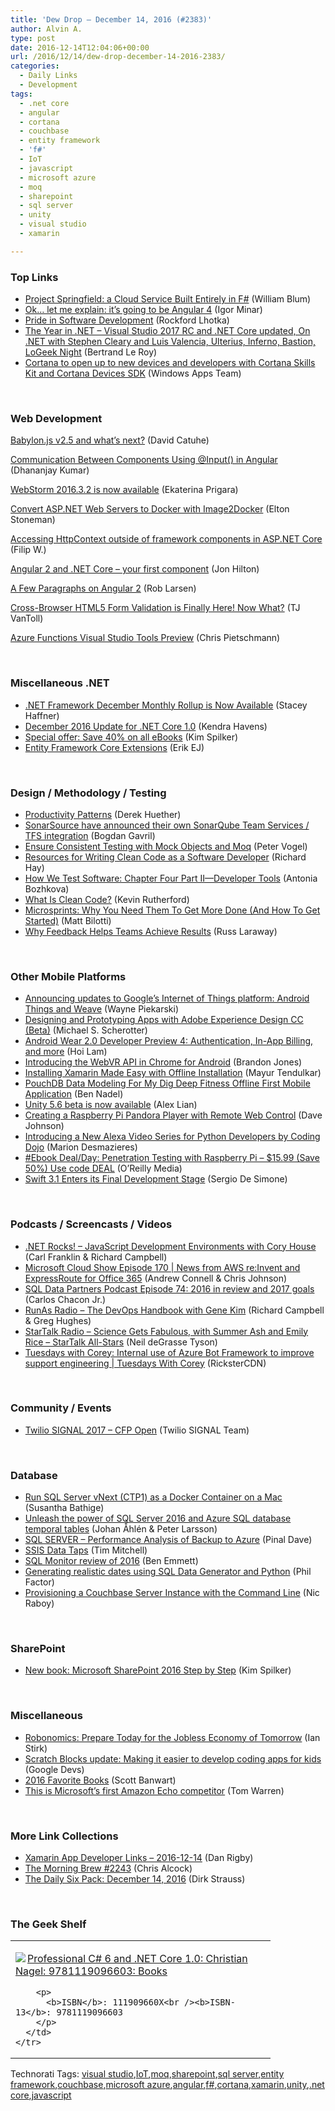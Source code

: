 ```yaml
---
title: 'Dew Drop – December 14, 2016 (#2383)'
author: Alvin A.
type: post
date: 2016-12-14T12:04:06+00:00
url: /2016/12/14/dew-drop-december-14-2016-2383/
categories:
  - Daily Links
  - Development
tags:
  - .net core
  - angular
  - cortana
  - couchbase
  - entity framework
  - 'f#'
  - IoT
  - javascript
  - microsoft azure
  - moq
  - sharepoint
  - sql server
  - unity
  - visual studio
  - xamarin

---
```

### <a name="top"></a>Top Links

  * <a href="https://blogs.msdn.microsoft.com/dotnet/2016/12/13/project-springfield-a-cloud-service-built-entirely-in-f/" target="_blank">Project Springfield: a Cloud Service Built Entirely in F#</a> (William Blum)
  * <a href="http://angularjs.blogspot.com/2016/12/ok-let-me-explain-its-going-to-be.html" target="_blank">Ok&#8230; let me explain: it&#8217;s going to be Angular 4</a> (Igor Minar)
  * <a href="http://www.lhotka.net/weblog/PrideInSoftwareDevelopment.aspx" target="_blank">Pride in Software Development</a> (Rockford Lhotka)
  * <a href="https://blogs.msdn.microsoft.com/dotnet/2016/12/13/the-year-in-net-visual-studio-2017-rc-and-net-core-updated-on-net-with-stephen-cleary-and-luis-valencia-ulterius-inferno-bastion-logeek-night/" target="_blank">The Year in .NET – Visual Studio 2017 RC and .NET Core updated, On .NET with Stephen Cleary and Luis Valencia, Ulterius, Inferno, Bastion, LoGeek Night</a> (Bertrand Le Roy)
  * <a href="https://blogs.windows.com/buildingapps/2016/12/13/cortana-skills-kit-cortana-devices-sdk-announcement/?WT.mc_id=DX_MVP4025064" target="_blank">Cortana to open up to new devices and developers with Cortana Skills Kit and Cortana Devices SDK</a> (Windows Apps Team)

&nbsp;

### <a name="web"></a>Web Development

<a href="https://www.eternalcoding.com/?p=2809" target="_blank">Babylon.js v2.5 and what’s next?</a> (David Catuhe)

<a href="https://debugmode.net/2016/12/14/communication-between-components-using-input-in-angular/" target="_blank">Communication Between Components Using @Input() in Angular</a> (Dhananjay Kumar)

<a href="https://blog.jetbrains.com/webstorm/2016/12/webstorm-2016-3-2/" target="_blank">WebStorm 2016.3.2 is now available</a> (Ekaterina Prigara)

<a href="https://blog.docker.com/2016/12/convert-asp-net-web-servers-docker-image2docker/" target="_blank">Convert ASP.NET Web Servers to Docker with Image2Docker</a> (Elton Stoneman)

<a href="http://www.strathweb.com/2016/12/accessing-httpcontext-outside-of-framework-components-in-asp-net-core/" target="_blank">Accessing HttpContext outside of framework components in ASP.NET Core</a> (Filip W.)

<a href="https://jonhilton.net/2016/12/13/angular-2-and-net-core-your-first-component/" target="_blank">Angular 2 and .NET Core – your first component</a> (Jon Hilton)

<a href="http://feedproxy.google.com/~r/HtmlCssJavascript/~3/rXCkcN6F_nQ/" target="_blank">A Few Paragraphs on Angular 2</a> (Rob Larsen)

<a href="http://developer.telerik.com/topics/web-development/cross-browser-html5-form-validation-finally-now/" target="_blank">Cross-Browser HTML5 Form Validation is Finally Here! Now What?</a> (TJ VanToll)

<a href="https://buildazure.com/2016/12/14/azure-functions-visual-studio-tools-preview/" target="_blank">Azure Functions Visual Studio Tools Preview</a> (Chris Pietschmann)

&nbsp;

### <a name="dotnet"></a>Miscellaneous .NET

  * <a href="https://blogs.msdn.microsoft.com/dotnet/2016/12/13/net-framework-december-monthly-rollup-is-now-available/" target="_blank">.NET Framework December Monthly Rollup is Now Available</a> (Stacey Haffner)
  * <a href="https://blogs.msdn.microsoft.com/dotnet/2016/12/13/december-2016-update-net-core-1-0/" target="_blank">December 2016 Update for .NET Core 1.0</a> (Kendra Havens)
  * <a href="https://blogs.msdn.microsoft.com/microsoft_press/2016/12/13/special-offer-save-40-on-all-ebooks/" target="_blank">Special offer: Save 40% on all eBooks</a> (Kim Spilker)
  * <a href="http://feedproxy.google.com/~r/ErikejBlogsAboutSqlCompactnetAndRelatedStuff/~3/qeGyFdWA3FQ/entity-framework-core-extensions.html" target="_blank">Entity Framework Core Extensions</a> (Erik EJ)

&nbsp;

### <a name="design"></a>Design / Methodology / Testing

  * <a href="http://feedproxy.google.com/~r/LeadingAgile/~3/OaOM8DlcpqU/" target="_blank">Productivity Patterns</a> (Derek Huether)
  * <a href="https://blogs.msdn.microsoft.com/visualstudioalm/2016/12/13/sonarsource-have-announced-their-own-sonarqube-team-services-tfs-integration/" target="_blank">SonarSource have announced their own SonarQube Team Services / TFS integration</a> (Bogdan Gavril)
  * <a href="https://visualstudiomagazine.com/articles/2016/12/01/ensure-consistent-testing-with-mock-objects-and-moq.aspx" target="_blank">Ensure Consistent Testing with Mock Objects and Moq</a> (Peter Vogel)
  * <a href="http://devproconnections.com/development/resources-writing-clean-code-software-developer" target="_blank">Resources for Writing Clean Code as a Software Developer</a> (Richard Hay)
  * <a href="http://tracking.feedpress.it/link/10828/4963728" target="_blank">How We Test Software: Chapter Four Part II—Developer Tools</a> (Antonia Bozhkova)
  * <a href="https://dzone.com/articles/what-is-clean-code?utm_medium=feed&utm_source=feedpress.me&utm_campaign=Feed%3A+dzone%2Fagile" target="_blank">What Is Clean Code?</a> (Kevin Rutherford)
  * <a href="http://blog.trello.com/microsprints-burndown-framework" target="_blank">Microsprints: Why You Need Them To Get More Done (And How To Get Started)</a> (Matt Bilotti)
  * <a href="http://www.radicalcandor.com/blog/feedback-achieve-results/" target="_blank">Why Feedback Helps Teams Achieve Results</a> (Russ Laraway)

&nbsp;

### <a name="mobile"></a>Other Mobile Platforms

  * <a href="http://feedproxy.google.com/~r/blogspot/hsDu/~3/OX4g5mOlR3s/announcing-googles-new-internet-of-things-platform-with-weave-and-android-things.html" target="_blank">Announcing updates to Google’s Internet of Things platform: Android Things and Weave</a> (Wayne Piekarski)
  * <a href="http://blogs.windows.com/buildingapps/2016/12/13/designing-prototyping-apps-adobe-experience-design-cc-beta/?WT.mc_id=DX_MVP4025064" target="_blank">Designing and Prototyping Apps with Adobe Experience Design CC (Beta)</a> (Michael S. Scherotter)
  * <a href="http://feedproxy.google.com/~r/blogspot/hsDu/~3/F3HC72JzWoM/android-wear-2-0-developer-preview-4-authentication-in-app-billing-and-more.html" target="_blank">Android Wear 2.0 Developer Preview 4: Authentication, In-App Billing, and more</a> (Hoi Lam)
  * <a href="http://blog.chromium.org/2016/12/introducing-webvr-api-in-chrome-for.html" target="_blank">Introducing the WebVR API in Chrome for Android</a> (Brandon Jones)
  * <a href="https://blog.xamarin.com/installing-xamarin-made-easy-offline-installation/" target="_blank">Installing Xamarin Made Easy with Offline Installation</a> (Mayur Tendulkar)
  * <a href="https://www.bennadel.com/blog/3195-pouchdb-data-modeling-for-my-dig-deep-fitness-offline-first-mobile-application.htm" target="_blank">PouchDB Data Modeling For My Dig Deep Fitness Offline First Mobile Application</a> (Ben Nadel)
  * <a href="https://blogs.unity3d.com/2016/12/13/unity-5-6-beta-is-now-available/" target="_blank">Unity 5.6 beta is now available</a> (Alex Lian)
  * <a href="http://thisdavej.com/creating-a-raspberry-pi-pandora-player-with-remote-web-control/" target="_blank">Creating a Raspberry Pi Pandora Player with Remote Web Control</a> (Dave Johnson)
  * <a href="https://developer.amazon.com/blogs/post/ef7cc289-59ad-4563-aba5-cbe21cfd9056/introducing-a-new-alexa-video-series-for-python-developers-by-coding-dojo" target="_blank">Introducing a New Alexa Video Series for Python Developers by Coding Dojo</a> (Marion Desmazieres)
  * <a href="http://feedproxy.google.com/~r/oreilly/news/~3/N3kxVpj4I24/9781787126138.do" target="_blank">#Ebook Deal/Day: Penetration Testing with Raspberry Pi &#8211; $15.99 (Save 50%) Use code DEAL</a> (O&#8217;Reilly Media)
  * <a href="http://www.infoq.com/news/2016/12/swift-31-release-process?utm_campaign=infoq_content&utm_source=infoq&utm_medium=feed&utm_term=global" target="_blank">Swift 3.1 Enters its Final Development Stage</a> (Sergio De Simone)

&nbsp;

### <a name="podcasts"></a>Podcasts / Screencasts / Videos

  * <a href="http://www.dotnetrocks.com/default.aspx?ShowNum=1387" target="_blank">.NET Rocks! &#8211; JavaScript Development Environments with Cory House</a> (Carl Franklin & Richard Campbell)
  * <a href="http://feeds.microsoftcloudshow.com/~r/microsoftcloudshowepisodes/~3/827ngMH50gY/170-news-from-aws-re-invent-and-expressroute-for-office-365" target="_blank">Microsoft Cloud Show Episode 170 | News from AWS re:Invent and ExpressRoute for Office 365</a> (Andrew Connell & Chris Johnson)
  * <a href="http://sqldatapartners.com/2016/12/14/episode-74-2016-review-2017-goals/" target="_blank">SQL Data Partners Podcast Episode 74: 2016 in review and 2017 goals</a> (Carlos Chacon Jr.)
  * <a href="http://feedproxy.google.com/~r/RunaAsRadioWma/~3/Se_e0oRnokE/default.aspx" target="_blank">RunAs Radio &#8211; The DevOps Handbook with Gene Kim</a> (Richard Campbell & Greg Hughes)
  * <a href="https://soundcloud.com/startalk/science-gets-fabulous-with-summer-ash-and-emily-rice-startalk-all-stars" target="_blank">StarTalk Radio &#8211; Science Gets Fabulous, with Summer Ash and Emily Rice – StarTalk All-Stars</a> (Neil deGrasse Tyson)
  * <a href="https://channel9.msdn.com/Shows/Tuesdays-With-Corey/Tuesdays-with-Corey-Internal-use-of-Azure-Bot-Framework-to-improve-support-engineering?WT.mc_id=DX_MVP4025064" target="_blank">Tuesdays with Corey: Internal use of Azure Bot Framework to improve support engineering | Tuesdays With Corey</a> (RicksterCDN)

&nbsp;

### <a name="events"></a>Community / Events

  * <a href="http://papercall.io/twilio-signal" target="_blank">Twilio SIGNAL 2017 &#8211; CFP Open</a> (Twilio SIGNAL Team)

&nbsp;

### <a name="sql"></a>Database

  * <a href="http://feedproxy.google.com/~r/MSSQLTips-LatestSqlServerTips/~3/ka-ldHgJYL4/tip.asp" target="_blank">Run SQL Server vNext (CTP1) as a Docker Container on a Mac</a> (Susantha Bathige)
  * <a href="https://blogs.msdn.microsoft.com/mvpawardprogram/2016/12/13/sql-server-temporal-tables/" target="_blank">Unleash the power of SQL Server 2016 and Azure SQL database temporal tables</a> (Johan Åhlén & Peter Larsson)
  * <a href="http://blog.sqlauthority.com/2016/12/14/sql-server-performance-analysis-backup-azure/" target="_blank">SQL SERVER – Performance Analysis of Backup to Azure</a> (Pinal Dave)
  * <a href="https://www.timmitchell.net/post/2016/12/13/ssis-data-taps/" target="_blank">SSIS Data Taps</a> (Tim Mitchell)
  * <a href="http://www.red-gate.com/blog/redgate-products/sql-monitor-review-of-2016" target="_blank">SQL Monitor review of 2016</a> (Ben Emmett)
  * <a href="http://www.red-gate.com/blog/redgate-products/generating-realistic-dates-using-sql-data-generator-and-python" target="_blank">Generating realistic dates using SQL Data Generator and Python</a> (Phil Factor)
  * <a href="http://blog.couchbase.com/2016/december/provisioning-a-couchbase-server-instance-with-the-command-line" target="_blank">Provisioning a Couchbase Server Instance with the Command Line</a> (Nic Raboy)

&nbsp;

### <a name="sp"></a>SharePoint

  * <a href="https://blogs.msdn.microsoft.com/microsoft_press/2016/12/13/new-book-microsoft-sharepoint-2016-step-by-step/" target="_blank">New book: Microsoft SharePoint 2016 Step by Step</a> (Kim Spilker)

&nbsp;

### <a name="misc"></a>Miscellaneous

  * <a href="http://www.i-programmer.info/bookreviews/6-graphics/10351-robonomics-prepare-today-for-the-jobless-economy-of-tomorrow.html" target="_blank">Robonomics: Prepare Today for the Jobless Economy of Tomorrow</a> (Ian Stirk)
  * <a href="http://feedproxy.google.com/~r/GDBcode/~3/CQhc6iRh5XQ/scratch-blocks-update-making-it-easier-to-develop-coding-apps-for-kids.html" target="_blank">Scratch Blocks update: Making it easier to develop coding apps for kids</a> (Google Devs)
  * <a href="https://scottbanwart.com/blog/2016/12/2016-favorite-books" target="_blank">2016 Favorite Books</a> (Scott Banwart)
  * <a href="http://www.theverge.com/2016/12/14/13951526/microsoft-cortana-harman-kardon-speaker-amazon-echo" target="_blank">This is Microsoft&#8217;s first Amazon Echo competitor</a> (Tom Warren)

&nbsp;

### <a name="links"></a>More Link Collections

  * <a href="http://allaboutxamarin.com/2016/12/xamarin-app-developer-links-2016-12-14/" target="_blank">Xamarin App Developer Links &#8211; 2016-12-14</a> (Dan Rigby)
  * <a href="http://feedproxy.google.com/~r/ReflectivePerspective/~3/BSRdxq60Iew/" target="_blank">The Morning Brew #2243</a> (Chris Alcock)
  * <a href="http://dirkstrauss.com/sql-server-service-pack-1/" target="_blank">The Daily Six Pack: December 14, 2016</a> (Dirk Strauss)

&nbsp;

### <a name="shelf"></a>The Geek Shelf

<div id="scid:7dc1bd33-94bd-46fd-a20b-0131235bcd47:7cb29264-88de-41a2-a14d-b6c1bcd637dd" class="wlWriterEditableSmartContent" style="float: none; padding-bottom: 0px; padding-top: 0px; padding-left: 0px; margin: 0px; display: inline; padding-right: 0px">
  <table cellspacing="0" cellpadding="2" width="400" border="0" unselectable="on">
    <tr>
      <td valign="top" width="400">
        <p>
          <a title="Professional C# 6 and .NET Core 1.0: Christian Nagel: 9781119096603: Books" href="http://www.amazon.com/exec/obidos/ASIN/111909660X/amavin-20"><img data-recalc-dims="1" decoding="async" src="https://i0.wp.com/images.amazon.com/images/P/111909660X.01.MZZZZZZZ.jpg?w=660" border="0" align="left" style="float:left" />Professional C# 6 and .NET Core 1.0: Christian Nagel: 9781119096603: Books</a>
        </p>
        
        <p>
          <b>ISBN</b>: 111909660X<br /><b>ISBN-13</b>: 9781119096603
        </p>
      </td>
    </tr>
  </table>
</div>

<div id="scid:77ECF5F8-D252-44F5-B4EB-D463C5396A79:0e6985e9-68d0-4584-8d92-c43ba4d1bc3a" class="wlWriterEditableSmartContent" style="float: none; padding-bottom: 0px; padding-top: 0px; padding-left: 0px; margin: 0px; display: inline; padding-right: 0px">
  Technorati Tags: <a href="http://technorati.com/tags/visual+studio" rel="tag">visual studio</a>,<a href="http://technorati.com/tags/IoT" rel="tag">IoT</a>,<a href="http://technorati.com/tags/moq" rel="tag">moq</a>,<a href="http://technorati.com/tags/sharepoint" rel="tag">sharepoint</a>,<a href="http://technorati.com/tags/sql+server" rel="tag">sql server</a>,<a href="http://technorati.com/tags/entity+framework" rel="tag">entity framework</a>,<a href="http://technorati.com/tags/couchbase" rel="tag">couchbase</a>,<a href="http://technorati.com/tags/microsoft+azure" rel="tag">microsoft azure</a>,<a href="http://technorati.com/tags/angular" rel="tag">angular</a>,<a href="http://technorati.com/tags/f%23" rel="tag">f#</a>,<a href="http://technorati.com/tags/cortana" rel="tag">cortana</a>,<a href="http://technorati.com/tags/xamarin" rel="tag">xamarin</a>,<a href="http://technorati.com/tags/unity" rel="tag">unity</a>,<a href="http://technorati.com/tags/.net+core" rel="tag">.net core</a>,<a href="http://technorati.com/tags/javascript" rel="tag">javascript</a>
</div>
